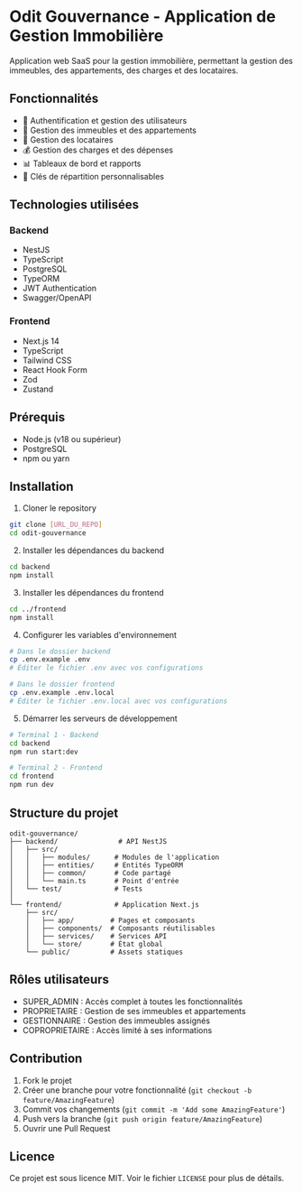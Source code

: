 # Odit Gouvernance - Application de Gestion Immobilière

Application web SaaS pour la gestion immobilière, permettant la gestion des immeubles, des appartements, des charges et des locataires.

## Fonctionnalités

- 🔐 Authentification et gestion des utilisateurs
- 🏢 Gestion des immeubles et des appartements
- 👥 Gestion des locataires
- 💰 Gestion des charges et des dépenses
- 📊 Tableaux de bord et rapports
- 🔑 Clés de répartition personnalisables

## Technologies utilisées

### Backend
- NestJS
- TypeScript
- PostgreSQL
- TypeORM
- JWT Authentication
- Swagger/OpenAPI

### Frontend
- Next.js 14
- TypeScript
- Tailwind CSS
- React Hook Form
- Zod
- Zustand

## Prérequis

- Node.js (v18 ou supérieur)
- PostgreSQL
- npm ou yarn

## Installation

1. Cloner le repository
```bash
git clone [URL_DU_REPO]
cd odit-gouvernance
```

2. Installer les dépendances du backend
```bash
cd backend
npm install
```

3. Installer les dépendances du frontend
```bash
cd ../frontend
npm install
```

4. Configurer les variables d'environnement
```bash
# Dans le dossier backend
cp .env.example .env
# Éditer le fichier .env avec vos configurations

# Dans le dossier frontend
cp .env.example .env.local
# Éditer le fichier .env.local avec vos configurations
```

5. Démarrer les serveurs de développement
```bash
# Terminal 1 - Backend
cd backend
npm run start:dev

# Terminal 2 - Frontend
cd frontend
npm run dev
```

## Structure du projet

```
odit-gouvernance/
├── backend/               # API NestJS
│   ├── src/
│   │   ├── modules/      # Modules de l'application
│   │   ├── entities/     # Entités TypeORM
│   │   ├── common/       # Code partagé
│   │   └── main.ts       # Point d'entrée
│   └── test/             # Tests
│
└── frontend/             # Application Next.js
    ├── src/
    │   ├── app/         # Pages et composants
    │   ├── components/  # Composants réutilisables
    │   ├── services/    # Services API
    │   └── store/       # État global
    └── public/          # Assets statiques
```

## Rôles utilisateurs

- SUPER_ADMIN : Accès complet à toutes les fonctionnalités
- PROPRIETAIRE : Gestion de ses immeubles et appartements
- GESTIONNAIRE : Gestion des immeubles assignés
- COPROPRIETAIRE : Accès limité à ses informations

## Contribution

1. Fork le projet
2. Créer une branche pour votre fonctionnalité (`git checkout -b feature/AmazingFeature`)
3. Commit vos changements (`git commit -m 'Add some AmazingFeature'`)
4. Push vers la branche (`git push origin feature/AmazingFeature`)
5. Ouvrir une Pull Request

## Licence

Ce projet est sous licence MIT. Voir le fichier `LICENSE` pour plus de détails. 